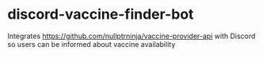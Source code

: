 # discord-vaccine-finder-bot
Integrates https://github.com/nullptrninja/vaccine-provider-api with Discord so users can be informed about vaccine availability
